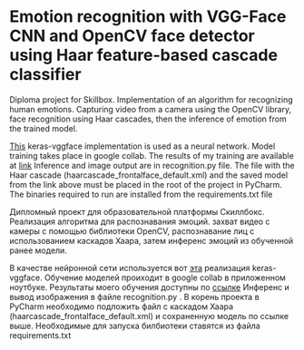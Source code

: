 # Emotion recognition with VGG-Face CNN and OpenCV face detector using Haar feature-based cascade classifier
Diploma project for Skillbox.
Implementation of an algorithm for recognizing human emotions. Capturing video from a camera using the OpenCV library, face recognition using Haar cascades,
then the inference of emotion from the trained model.

[This](https://github.com/rcmalli/keras-vggface) keras-vggface implementation is used as a neural network.
Model training takes place in google collab.
The results of my training are available at [link](https://drive.google.com/file/d/1x691GZaU66tb16OCodMjC45DlXAiGh10/view?usp=sharing)
Inference and image output are in recognition.py file.
The file with the Haar cascade (haarcascade_frontalface_default.xml) and the saved model from the link above must be placed in the root of the project in PyCharm.
The binaries required to run are installed from the requirements.txt file


Дипломный проект для образовательной платформы Скиллбокс. 
Реализация алгоритма для распознавания эмоций. захват видео с камеры с помощью библиотеки OpenCV, распознавание лиц с использованием каскадов Хаара,
затем инференс эмоций из обученной ранее модели.

В качестве нейронной сети используется вот [эта](https://github.com/rcmalli/keras-vggface) реализация keras-vggface.
Обучение моделей проиходит в google collab в приложенном ноутбуке. 
Результаты моего обучения доступны по [ссылке](https://drive.google.com/file/d/1x691GZaU66tb16OCodMjC45DlXAiGh10/view?usp=sharing) 
Инференс и вывод изображения в файле recognition.py . 
В корень проекта в PyCharm необходимо подложить файл с каскадом Хаара (haarcascade_frontalface_default.xml) и сохраненную модель по ссылке выше.
Необходимые для запуска билбиотеки ставятся из файла requirements.txt
